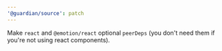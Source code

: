 ```yaml
---
'@guardian/source': patch
---
```


Make `react` and `@emotion/react` optional `peerDeps` (you don't need them if you're not using react components).
